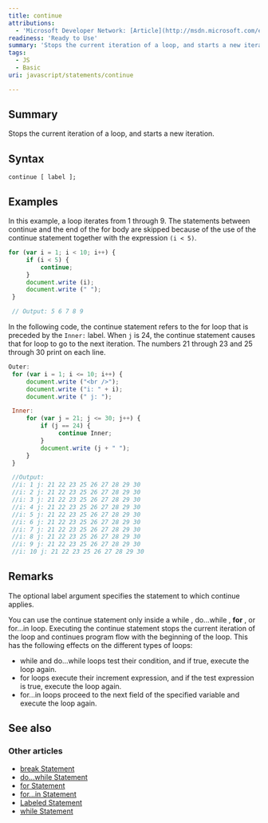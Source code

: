 ```yaml
---
title: continue
attributions:
  - 'Microsoft Developer Network: [Article](http://msdn.microsoft.com/en-us/library/ie/8de3fkc8(v=vs.94).aspx)'
readiness: 'Ready to Use'
summary: 'Stops the current iteration of a loop, and starts a new iteration.'
tags:
  - JS
  - Basic
uri: javascript/statements/continue

---
```

## Summary

Stops the current iteration of a loop, and starts a new iteration.

## Syntax

    continue [ label ];

## Examples

In this example, a loop iterates from 1 through 9. The statements between continue and the end of the for body are skipped because of the use of the continue statement together with the expression `(i < 5)`.

``` js
for (var i = 1; i < 10; i++) {
     if (i < 5) {
         continue;
     }
     document.write (i);
     document.write (" ");
 }

 // Output: 5 6 7 8 9
```

In the following code, the continue statement refers to the for loop that is preceded by the `Inner:` label. When `j` is 24, the continue statement causes that for loop to go to the next iteration. The numbers 21 through 23 and 25 through 30 print on each line.

``` js
Outer:
 for (var i = 1; i <= 10; i++) {
     document.write ("<br />");
     document.write ("i: " + i);
     document.write (" j: ");

 Inner:
     for (var j = 21; j <= 30; j++) {
         if (j == 24) {
              continue Inner;
         }
         document.write (j + " ");
     }
 }

 //Output:
 //i: 1 j: 21 22 23 25 26 27 28 29 30
 //i: 2 j: 21 22 23 25 26 27 28 29 30
 //i: 3 j: 21 22 23 25 26 27 28 29 30
 //i: 4 j: 21 22 23 25 26 27 28 29 30
 //i: 5 j: 21 22 23 25 26 27 28 29 30
 //i: 6 j: 21 22 23 25 26 27 28 29 30
 //i: 7 j: 21 22 23 25 26 27 28 29 30
 //i: 8 j: 21 22 23 25 26 27 28 29 30
 //i: 9 j: 21 22 23 25 26 27 28 29 30
 //i: 10 j: 21 22 23 25 26 27 28 29 30
```

## Remarks

The optional label argument specifies the statement to which continue applies.

You can use the continue statement only inside a while , do...while , **for** , or for...in loop. Executing the continue statement stops the current iteration of the loop and continues program flow with the beginning of the loop. This has the following effects on the different types of loops:

-   while and do...while loops test their condition, and if true, execute the loop again.
-   for loops execute their increment expression, and if the test expression is true, execute the loop again.
-   for...in loops proceed to the next field of the specified variable and execute the loop again.

## See also

### Other articles

-   [break Statement](/javascript/statements/break)
-   [do...while Statement](/javascript/statements/do_while)
-   [for Statement](/javascript/statements/for)
-   [for...in Statement](/javascript/statements/for_in)
-   [Labeled Statement](/javascript/statements/Labeled)
-   [while Statement](/javascript/statements/while)

